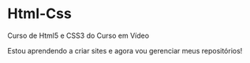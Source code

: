 # Html-Css
 Curso de Html5 e CSS3 do Curso em Vídeo

Estou aprendendo a criar sites e agora vou gerenciar meus repositórios!